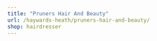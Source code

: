 ```yaml
---
title: "Pruners Hair And Beauty"
url: /haywards-heath/pruners-hair-and-beauty/
shop: hairdresser
---
```

